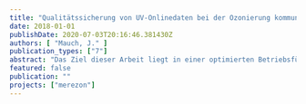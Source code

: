 ```yaml
---
title: "Qualitätssicherung von UV-Onlinedaten bei der Ozonierung kommunalen Abwassers - Identifizierung von Fouling mittels Onlinedatenanalyse zur Optimierung der Betriebsführung"
date: 2018-01-01
publishDate: 2020-07-03T20:16:46.381430Z
authors: [ "Mauch, J." ]
publication_types: ["7"]
abstract: "Das Ziel dieser Arbeit liegt in einer optimierten Betriebsführung der Ozonierung kommunalen Abwassers durch Identifizierung von organischen und mineralischen Ablagerungen auf Sensoroberflächen (Fouling). Als Grundlage dienen die über einen Zeitraum von sieben Monaten aufgenommenen Onlinedaten zweier (unterschiedlicher) photometrischer Sondentypen zur Einzelwellenlängenmessung des SAK254 (s::can – i::scan) und zur spektralen Messung im UV- und UV/VIS-Bereich (TriOS – OPUS, WTW – CarboVis 705 IQ). a über die Dauer des Untersuchungszeitraums sowohl eine Problemanalyse des Praktischen Betriebs als auch eine zusätzliche Versuchsreihe zur Überprüfung der spektralen Foulingauswirkungen durchgeführt. Dabei zeigten sich die für die jeweiligen Sondentypen unterschiedlich stark ausgeprägte Effekte. Die spezifische Beschaffenheit und Funktionsweise von Reinigungsmodul und Trübungskompensation wirkt in hohem Maß auf die Entwicklung und Auswirkung des Foulings ein und beeinflusst die Werte entsprechend stark. Während des Betriebs einer SAK254-Sonde ist die Identifizierung von Fouling durch einen Abgleich des tatsächlichen Ozoneintrags mit der erwarteten SAK254-Reduktion (und umgekehrt) möglich (E-delta SAK-Diagramm). Die Versuche der spektralen Untersuchung zeigten im niedrigeren Wellenlängenbereich um 254 nm ein stärkerer Zuwachs, als bei höheren Wellenlängen um 360 nm nm zu verzeichnen war. Dieser Umstand führt zu einer unzureichenden Trübungskompensation sowie einem Anstieg des gemessenen SAK254. Zur Lösung dieser Problematik wurde ein sondeninterner Abgleich der Spektren durchgeführt, um so die Trübungskompensation mittels Integration eines Korrekturfaktors zu optimieren. Zur Identifizierung von Fouling anhand eines E-delta SAK-Diagramms oder zur Optimierung der Trübungskompensation per Korrekturfaktor, sind jedoch weitere Versuche notwendig."
featured: false
publication: ""
projects: ["merezon"]
---
```


